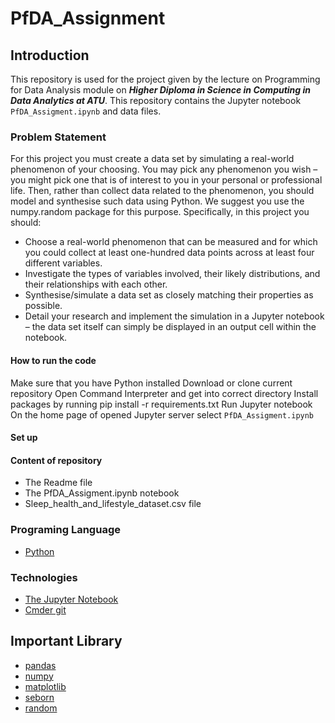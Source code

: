 # PfDA_Assignment

## Introduction

This repository is used for the project given by the lecture on Programming for Data Analysis module on  <em><strong>Higher Diploma in Science in Computing in Data Analytics at ATU</strong></em>. This repository contains the Jupyter notebook <code>PfDA_Assigment.ipynb</code> and data files. 


### Problem Statement

For this project you must create a data set by simulating a real-world phenomenon of
your choosing. You may pick any phenomenon you wish – you might pick one that is
of interest to you in your personal or professional life. Then, rather than collect data
related to the phenomenon, you should model and synthesise such data using Python.
We suggest you use the numpy.random package for this purpose.
Specifically, in this project you should:

+ Choose a real-world phenomenon that can be measured and for which you could
   collect at least one-hundred data points across at least four different variables.
+ Investigate the types of variables involved, their likely distributions, and their
   relationships with each other.
+ Synthesise/simulate a data set as closely matching their properties as possible.
+ Detail your research and implement the simulation in a Jupyter notebook – the
  data set itself can simply be displayed in an output cell within the notebook.

#### How to run the code

Make sure that you have Python installed
Download or clone current repository
Open Command Interpreter and get into correct directory
Install packages by running pip install -r requirements.txt 
Run Jupyter notebook
On the home page of opened Jupyter server select <code>PfDA_Assigment.ipynb</code>

#### Set up 

#### Content of repository 
* The Readme file
* The PfDA_Assigment.ipynb notebook 
* Sleep_health_and_lifestyle_dataset.csv file 


### Programing Language 
* [Python](https://www.python.org/)

### Technologies 
* [The Jupyter Notebook](https://jupyter.org/)
* [Cmder git](https://cmder.app/)

## Important Library 
* [pandas](https://pandas.pydata.org/)
* [numpy](https://numpy.org/)
* [matplotlib](https://matplotlib.org/)
* [seborn](https://seaborn.pydata.org/)
* [random](https://docs.python.org/3/library/random.html)

